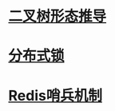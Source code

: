 # [二叉树形态推导](https://coinshine.github.io/二叉树形态推导)
# [分布式锁](https://coinshine.github.io/分布式锁)
# [Redis哨兵机制](https://github.com/CoinShine/coinshine.github.io/blob/master/Redis%E5%93%A8%E5%85%B5%E6%9C%BA%E5%88%B6)

